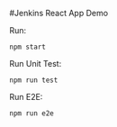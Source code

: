 #Jenkins React App Demo

Run:
```
npm start
```
Run Unit Test:
```
npm run test
```
Run E2E:
```
npm run e2e
```
